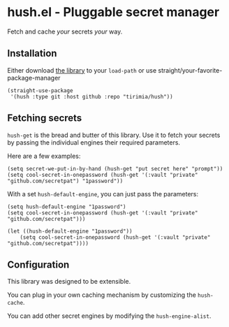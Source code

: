 # hush.el - Pluggable secret manager

Fetch and cache _your_ secrets _your_ way.

## Installation
Either download [the library](hush.el) to your `load-path` or use straight/your-favorite-package-manager
```emacs-lisp
(straight-use-package
 '(hush :type git :host github :repo "tirimia/hush"))
```

## Fetching secrets
`hush-get` is the bread and butter of this library. Use it to fetch your secrets by passing the individual engines their required parameters.

Here are a few examples:
```emacs-lisp
(setq secret-we-put-in-by-hand (hush-get "put secret here" "prompt"))
(setq cool-secret-in-onepassword (hush-get '(:vault "private" "github.com/secretpat") "1password"))
```

With a set `hush-default-engine`, you can just pass the parameters:
```emacs-lisp
(setq hush-default-engine "1password")
(setq cool-secret-in-onepassword (hush-get '(:vault "private" "github.com/secretpat")))

(let ((hush-default-engine "1password"))
    (setq cool-secret-in-onepassword (hush-get '(:vault "private" "github.com/secretpat"))))
```

## Configuration
This library was designed to be extensible.

You can plug in your own caching mechanism by customizing the `hush-cache`.

You can add other secret engines by modifying the `hush-engine-alist`.

